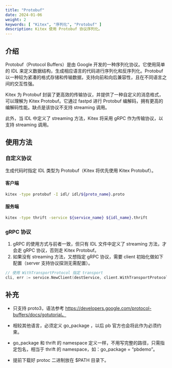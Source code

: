 ```yaml
---
title: "Protobuf"
date: 2024-01-06
weight: 2
keywords: [ "Kitex", "序列化", "Protobuf" ]
description: Kitex 使用 Protobuf 协议序列化。
---
```


## 介绍

Protobuf（Protocol Buffers）是由 Google 开发的一种序列化协议。它使用简单的 IDL 来定义数据结构，生成相应语言的代码进行序列化和反序列化。Protobuf 以一种较为紧凑的格式存储和传输数据，支持向前和向后兼容性，且在不同语言之间的交互性强。

Kitex 为 Protobuf 封装了更高效的传输协议，并提供了一种自定义的消息格式，可以理解为 Kitex Protobuf。它通过 fastpd 进行 Protobuf 编解码，拥有更高的编解码性能。缺点是该协议不支持 streaming 调用。

此外，当 IDL 中定义了 streaming 方法，Kitex 将采用  gRPC 作为传输协议，以支持 streaming 调用。

## 使用方法

### 自定义协议

生成代码时指定 IDL 类型为 Protobuf（Kitex 将优先使用 Kitex Protobuf）。

#### 客户端

```sh
kitex -type protobuf -I idl/ idl/${proto_name}.proto
```

#### 服务端

```sh
kitex -type thrift -service ${service_name} ${idl_name}.thrift
```

### gRPC 协议

1. gRPC 的使用方式与前者一致，但只有 IDL 文件中定义了 streaming 方法，才会走 gRPC 协议，否则走 Kitex Protobuf。
2. 如果没有 streaming 方法，又想指定 gRPC 协议，需要 client 初始化做如下配置（server 支持协议探测无需配置）。

```go
// 使用 WithTransportProtocol 指定 transport
cli, err := service.NewClient(destService, client.WithTransportProtocol(transport.GRPC))
```

## 补充

- 只支持 proto3，语法参考 https://developers.google.com/protocol-buffers/docs/gotutorial。

- 相较其他语言，必须定义 go_package ，以后 pb 官方也会将此作为必须约束。

- go_package 和 thrift 的 namespace 定义一样，不用写完整的路径，只需指定包名，相当于 thrift 的 namespace，如：go_package = “pbdemo”。

- 提前下载好 protoc 二进制放在 $PATH 目录下。
